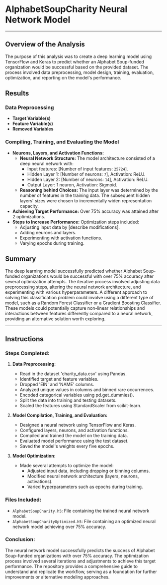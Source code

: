 # AlphabetSoupCharity Neural Network Model

---

## Overview of the Analysis

The purpose of this analysis was to create a deep learning model using TensorFlow and Keras to predict whether an Alphabet Soup-funded organization would be successful based on the provided dataset. The process involved data preprocessing, model design, training, evaluation, optimization, and reporting on the model's performance.

## Results

### Data Preprocessing

- **Target Variable(s)** 
- **Feature Variable(s)** 
- **Removed Variables** 

### Compiling, Training, and Evaluating the Model

- **Neurons, Layers, and Activation Functions:** 
  - **Neural Network Structure:** The model architecture consisted of a deep neural network with:
    - Input features: [Number of input features: `25724`].
    - Hidden Layer 1: [Number of neurons: `7`], Activation: ReLU.
    - Hidden Layer 2: [Number of neurons: `14`], Activation: ReLU.
    - Output Layer: 1 neuron, Activation: Sigmoid.
  - **Reasoning behind Choices:** The input layer was determined by the number of features in the training data. The subsequent hidden layers' sizes were chosen to incrementally widen representation capacity.
- **Achieving Target Performance:** Over 75% accuracy was attained after 2 optimizations.
- **Steps to Increase Performance:** Optimization steps included:
  - Adjusting input data by [describe modifications].
  - Adding neurons and layers.
  - Experimenting with activation functions.
  - Varying epochs during training.

 

## Summary

The deep learning model successfully predicted whether Alphabet Soup-funded organizations would be successful with over 75% accuracy after several optimization attempts. The iterative process involved adjusting data preprocessing steps, altering the neural network architecture, and experimenting with various hyperparameters. A different approach to solving this classification problem could involve using a different type of model, such as a Random Forest Classifier or a Gradient Boosting Classifier. These models could potentially capture non-linear relationships and interactions between features differently compared to a neural network, providing an alternative solution worth exploring.

---

## Instructions

### Steps Completed:

1. **Data Preprocessing:** 
   - Read in the dataset 'charity_data.csv' using Pandas.
   - Identified target and feature variables.
   - Dropped 'EIN' and 'NAME' columns.
   - Analyzed unique values in columns and binned rare occurrences.
   - Encoded categorical variables using pd.get_dummies().
   - Split the data into training and testing datasets.
   - Scaled the features using StandardScaler from scikit-learn.

2. **Model Compilation, Training, and Evaluation:** 
   - Designed a neural network using TensorFlow and Keras.
   - Configured layers, neurons, and activation functions.
   - Compiled and trained the model on the training data.
   - Evaluated model performance using the test dataset.
   - Saved the model's weights every five epochs.

3. **Model Optimization:** 
   - Made several attempts to optimize the model:
     - Adjusted input data, including dropping or binning columns.
     - Modified neural network architecture (layers, neurons, activations).
     - Varied hyperparameters such as epochs during training.

### Files Included:

- `AlphabetSoupCharity.h5`: File containing the trained neural network model.
- `AlphabetSoupCharityOptimized.h5`: File containing an optimized neural network model achieving over 75% accuracy.

### Conclusion:

The neural network model successfully predicts the success of Alphabet Soup-funded organizations with over 75% accuracy. The optimization process involved several iterations and adjustments to achieve this target performance. The repository provides a comprehensive guide to understand and replicate the workflow, serving as a foundation for further improvements or alternative modeling approaches.
